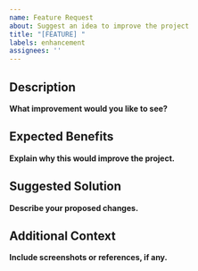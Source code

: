 ```yaml
---
name: Feature Request
about: Suggest an idea to improve the project
title: "[FEATURE] "
labels: enhancement
assignees: ''
---
```


## Description
**What improvement would you like to see?**

## Expected Benefits
**Explain why this would improve the project.**

## Suggested Solution
**Describe your proposed changes.**

## Additional Context
**Include screenshots or references, if any.**
